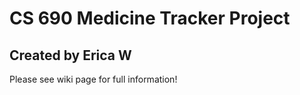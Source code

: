 # CS 690 Medicine Tracker Project
## Created by Erica W
Please see wiki page for full information!

